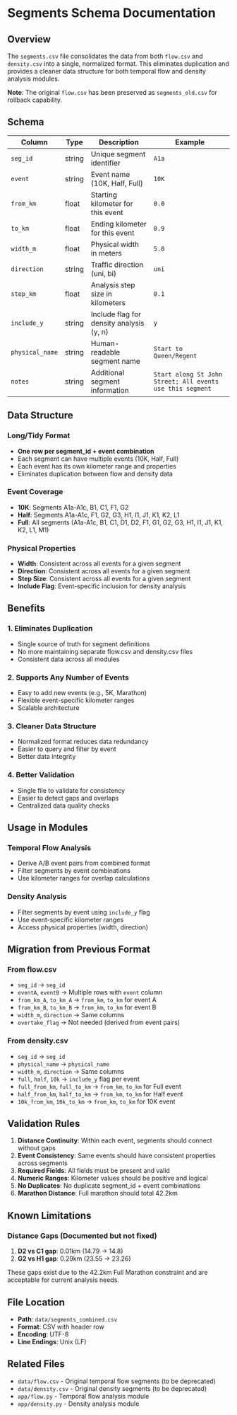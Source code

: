# Segments Schema Documentation

## Overview

The `segments.csv` file consolidates the data from both `flow.csv` and `density.csv` into a single, normalized format. This eliminates duplication and provides a cleaner data structure for both temporal flow and density analysis modules.

**Note**: The original `flow.csv` has been preserved as `segments_old.csv` for rollback capability.

## Schema

| Column | Type | Description | Example |
|--------|------|-------------|---------|
| `seg_id` | string | Unique segment identifier | `A1a` |
| `event` | string | Event name (10K, Half, Full) | `10K` |
| `from_km` | float | Starting kilometer for this event | `0.0` |
| `to_km` | float | Ending kilometer for this event | `0.9` |
| `width_m` | float | Physical width in meters | `5.0` |
| `direction` | string | Traffic direction (uni, bi) | `uni` |
| `step_km` | float | Analysis step size in kilometers | `0.1` |
| `include_y` | string | Include flag for density analysis (y, n) | `y` |
| `physical_name` | string | Human-readable segment name | `Start to Queen/Regent` |
| `notes` | string | Additional segment information | `Start along St John Street; All events use this segment` |

## Data Structure

### Long/Tidy Format
- **One row per segment_id + event combination**
- Each segment can have multiple events (10K, Half, Full)
- Each event has its own kilometer range and properties
- Eliminates duplication between flow and density data

### Event Coverage
- **10K**: Segments A1a-A1c, B1, C1, F1, G2
- **Half**: Segments A1a-A1c, F1, G2, G3, H1, I1, J1, K1, K2, L1
- **Full**: All segments (A1a-A1c, B1, C1, D1, D2, F1, G1, G2, G3, H1, I1, J1, K1, K2, L1, M1)

### Physical Properties
- **Width**: Consistent across all events for a given segment
- **Direction**: Consistent across all events for a given segment
- **Step Size**: Consistent across all events for a given segment
- **Include Flag**: Event-specific inclusion for density analysis

## Benefits

### 1. Eliminates Duplication
- Single source of truth for segment definitions
- No more maintaining separate flow.csv and density.csv files
- Consistent data across all modules

### 2. Supports Any Number of Events
- Easy to add new events (e.g., 5K, Marathon)
- Flexible event-specific kilometer ranges
- Scalable architecture

### 3. Cleaner Data Structure
- Normalized format reduces data redundancy
- Easier to query and filter by event
- Better data integrity

### 4. Better Validation
- Single file to validate for consistency
- Easier to detect gaps and overlaps
- Centralized data quality checks

## Usage in Modules

### Temporal Flow Analysis
- Derive A/B event pairs from combined format
- Filter segments by event combinations
- Use kilometer ranges for overlap calculations

### Density Analysis
- Filter segments by event using `include_y` flag
- Use event-specific kilometer ranges
- Access physical properties (width, direction)

## Migration from Previous Format

### From flow.csv
- `seg_id` → `seg_id`
- `eventA`, `eventB` → Multiple rows with `event` column
- `from_km_A`, `to_km_A` → `from_km`, `to_km` for event A
- `from_km_B`, `to_km_B` → `from_km`, `to_km` for event B
- `width_m`, `direction` → Same columns
- `overtake_flag` → Not needed (derived from event pairs)

### From density.csv
- `seg_id` → `seg_id`
- `physical_name` → `physical_name`
- `width_m`, `direction` → Same columns
- `full`, `half`, `10k` → `include_y` flag per event
- `full_from_km`, `full_to_km` → `from_km`, `to_km` for Full event
- `half_from_km`, `half_to_km` → `from_km`, `to_km` for Half event
- `10k_from_km`, `10k_to_km` → `from_km`, `to_km` for 10K event

## Validation Rules

1. **Distance Continuity**: Within each event, segments should connect without gaps
2. **Event Consistency**: Same events should have consistent properties across segments
3. **Required Fields**: All fields must be present and valid
4. **Numeric Ranges**: Kilometer values should be positive and logical
5. **No Duplicates**: No duplicate segment_id + event combinations
6. **Marathon Distance**: Full marathon should total 42.2km

## Known Limitations

### Distance Gaps (Documented but not fixed)
1. **D2 vs C1 gap**: 0.01km (14.79 → 14.8)
2. **G2 vs H1 gap**: 0.29km (23.55 → 23.26)

These gaps exist due to the 42.2km Full Marathon constraint and are acceptable for current analysis needs.

## File Location
- **Path**: `data/segments_combined.csv`
- **Format**: CSV with header row
- **Encoding**: UTF-8
- **Line Endings**: Unix (LF)

## Related Files
- `data/flow.csv` - Original temporal flow segments (to be deprecated)
- `data/density.csv` - Original density segments (to be deprecated)
- `app/flow.py` - Temporal flow analysis module
- `app/density.py` - Density analysis module
